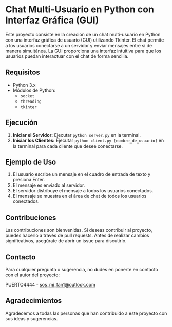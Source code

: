 # Chat Multi-Usuario en Python con Interfaz Gráfica (GUI)

Este proyecto consiste en la creación de un chat multi-usuario en Python con una interfaz gráfica de usuario (GUI) utilizando Tkinter. El chat permite a los usuarios conectarse a un servidor y enviar mensajes entre sí de manera simultánea. La GUI proporciona una interfaz intuitiva para que los usuarios puedan interactuar con el chat de forma sencilla.

## Requisitos

- Python 3.x
- Módulos de Python:
  - `socket`
  - `threading`
  - `tkinter`

## Ejecución

1. **Iniciar el Servidor:** Ejecutar `python server.py` en la terminal.
2. **Iniciar los Clientes:** Ejecutar `python client.py [nombre_de_usuario]` en la terminal para cada cliente que desee conectarse.

## Ejemplo de Uso

1. El usuario escribe un mensaje en el cuadro de entrada de texto y presiona Enter.
2. El mensaje es enviado al servidor.
3. El servidor distribuye el mensaje a todos los usuarios conectados.
4. El mensaje se muestra en el área de chat de todos los usuarios conectados.

## Contribuciones

Las contribuciones son bienvenidas. Si deseas contribuir al proyecto, puedes hacerlo a través de pull requests. Antes de realizar cambios significativos, asegúrate de abrir un issue para discutirlo.

## Contacto

Para cualquier pregunta o sugerencia, no dudes en ponerte en contacto con el autor del proyecto:

PUERTO4444 - sos_mi_fan1@outlook.com

## Agradecimientos

Agradecemos a todas las personas que han contribuido a este proyecto con sus ideas y sugerencias.
